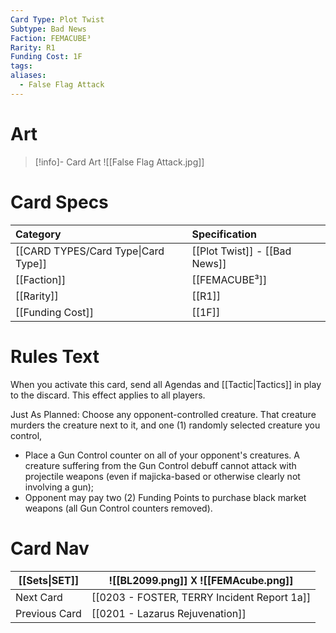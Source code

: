 ```yaml
---
Card Type: Plot Twist
Subtype: Bad News
Faction: FEMACUBE³
Rarity: R1
Funding Cost: 1F
tags: 
aliases:
  - False Flag Attack
---
```

# Art

> [!info]- Card Art
> ![[False Flag Attack.jpg]]

# Card Specs

| Category | Specification| 
| :--- | :--- |
| [[CARD TYPES/Card Type\|Card Type]] | [[Plot Twist]] - [[Bad News]] |  
| [[Faction]] | [[FEMACUBE³]] |  
| [[Rarity]] | [[R1]] |  
| [[Funding Cost]] | [[1F]] |  

# Rules Text  

When you activate this card, send all Agendas and [[Tactic|Tactics]] in play to the discard. This effect applies to all players.  

Just As Planned: 
Choose any opponent-controlled creature. 
That creature murders the creature next to it, and one (1) randomly selected creature you control, 
- Place a Gun Control counter on all of your opponent's creatures. 
A creature suffering from the Gun Control debuff cannot attack with projectile weapons 
(even if majicka-based or otherwise clearly not involving a gun);
- Opponent may pay two (2) Funding Points to purchase black market weapons (all Gun Control counters removed).

# Card Nav

| [[Sets\|SET]] |  ![[BL2099.png]] 𐌢 ![[FEMAcube.png]] |
| ------------- | ------------------------------ |
| Next Card     | [[0203 - FOSTER, TERRY Incident Report 1a]] |
| Previous Card | [[0201 - Lazarus Rejuvenation]] |


